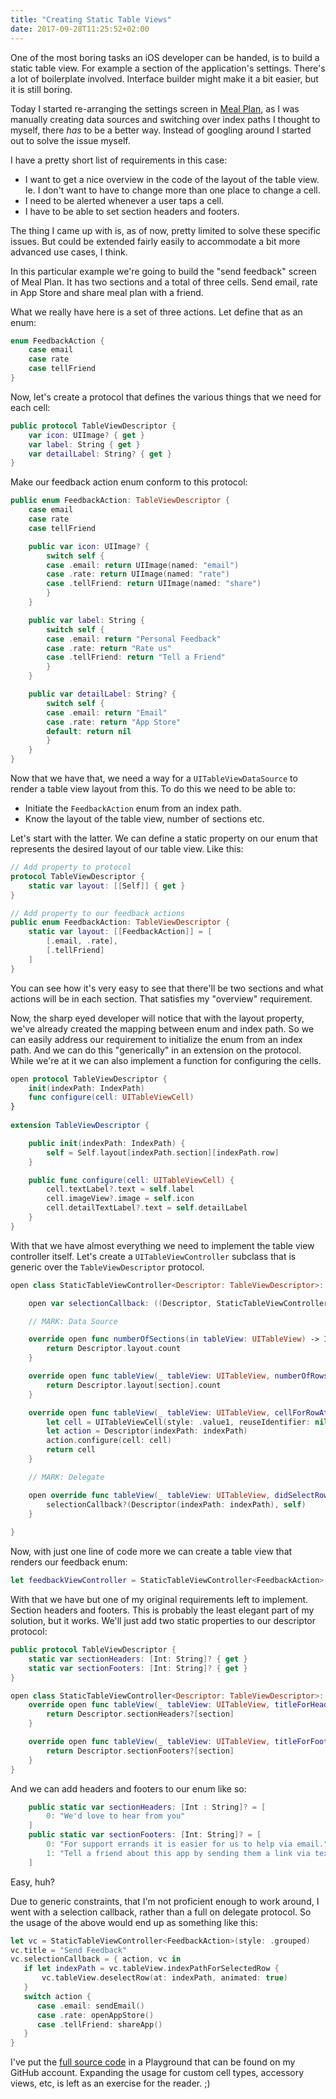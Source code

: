 ```yaml
---
title: "Creating Static Table Views"
date: 2017-09-28T11:25:52+02:00
---
```


One of the most boring tasks an iOS developer can be handed, is to build a static table view. For example a section of the application's settings. There's a lot of boilerplate involved. Interface builder might make it a bit easier, but it is still boring.

Today I started re-arranging the settings screen in [Meal Plan][filibaba], as I was manually creating data sources and switching over index paths I thought to myself, there _has_ to be a better way. Instead of googling around I started out to solve the issue myself.

I have a pretty short list of requirements in this case:

* I want to get a nice overview in the code of the layout of the table view. Ie. I don't want to have to change more than one place to change a cell.
* I need to be alerted whenever a user taps a cell.
* I have to be able to set section headers and footers.

The thing I came up with is, as of now, pretty limited to solve these specific issues. But could be extended fairly easily to accommodate a bit more advanced use cases, I think.

In this particular example we're going to build the "send feedback" screen of Meal Plan. It has two sections and a total of three cells. Send email, rate in App Store and share meal plan with a friend.

What we really have here is a set of three actions. Let define that as an enum:

```swift
enum FeedbackAction {
    case email
    case rate
    case tellFriend
}
```

Now, let's create a protocol that defines the various things that we need for each cell:

```swift
public protocol TableViewDescriptor {
    var icon: UIImage? { get }
    var label: String { get }
    var detailLabel: String? { get }
}
```

Make our feedback action enum conform to this protocol:

```swift
public enum FeedbackAction: TableViewDescriptor {
    case email
    case rate
    case tellFriend

    public var icon: UIImage? {
        switch self {
        case .email: return UIImage(named: "email")
        case .rate: return UIImage(named: "rate")
        case .tellFriend: return UIImage(named: "share")
        }
    }

    public var label: String {
        switch self {
        case .email: return "Personal Feedback"
        case .rate: return "Rate us"
        case .tellFriend: return "Tell a Friend"
        }
    }

    public var detailLabel: String? {
        switch self {
        case .email: return "Email"
        case .rate: return "App Store"
        default: return nil
        }
    }
}
```

Now that we have that, we need a way for a `UITableViewDataSource` to render a table view layout from this. To do this we need to be able to:

* Initiate the `FeedbackAction` enum from an index path.
* Know the layout of the table view, number of sections etc.

Let's start with the latter. We can define a static property on our enum that represents the desired layout of our table view. Like this:

```swift
// Add property to protocol
protocol TableViewDescriptor {
	static var layout: [[Self]] { get }
}

// Add property to our feedback actions
public enum FeedbackAction: TableViewDescriptor {
	static var layout: [[FeedbackAction]] = [
		[.email, .rate],
		[.tellFriend]
	]
}
```

You can see how it's very easy to see that there'll be two sections and what actions will be in each section. That satisfies my "overview" requirement.

Now, the sharp eyed developer will notice that with the layout property, we've already created the mapping between enum and index path. So we can easily address our requirement to initialize the enum from an index path. And we can do this "generically" in an extension on the protocol. While we're at it we can also implement a function for configuring the cells.

```swift
open protocol TableViewDescriptor {
    init(indexPath: IndexPath)
    func configure(cell: UITableViewCell)
}
    
extension TableViewDescriptor {

    public init(indexPath: IndexPath) {
        self = Self.layout[indexPath.section][indexPath.row]
    }

    public func configure(cell: UITableViewCell) {
        cell.textLabel?.text = self.label
        cell.imageView?.image = self.icon
        cell.detailTextLabel?.text = self.detailLabel
    }
}
```

With that we have almost everything we need to implement the table view controller itself. Let's create a `UITableViewController` subclass that is generic over the `TableViewDescriptor` protocol.

```swift
open class StaticTableViewController<Descriptor: TableViewDescriptor>: UITableViewController {

    open var selectionCallback: ((Descriptor, StaticTableViewController) -> Void)?

    // MARK: Data Source

    override open func numberOfSections(in tableView: UITableView) -> Int {
        return Descriptor.layout.count
    }

    override open func tableView(_ tableView: UITableView, numberOfRowsInSection section: Int) -> Int {
        return Descriptor.layout[section].count
    }

    override open func tableView(_ tableView: UITableView, cellForRowAt indexPath: IndexPath) -> UITableViewCell {
        let cell = UITableViewCell(style: .value1, reuseIdentifier: nil)
        let action = Descriptor(indexPath: indexPath)
        action.configure(cell: cell)
        return cell
    }

    // MARK: Delegate

    open override func tableView(_ tableView: UITableView, didSelectRowAt indexPath: IndexPath) {
        selectionCallback?(Descriptor(indexPath: indexPath), self)
    }
    
}
```

Now, with just one line of code more we can create a table view that renders our feedback enum:

```swift
let feedbackViewController = StaticTableViewController<FeedbackAction>(style: .grouped)
```

With that we have but one of my original requirements left to implement. Section headers and footers. This is probably the least elegant part of my solution, but it works. We'll just add two static properties to our descriptor protocol:

```swift
public protocol TableViewDescriptor {
    static var sectionHeaders: [Int: String]? { get }
    static var sectionFooters: [Int: String]? { get }
}

open class StaticTableViewController<Descriptor: TableViewDescriptor>: UITableViewController {
    override open func tableView(_ tableView: UITableView, titleForHeaderInSection section: Int) -> String? {
        return Descriptor.sectionHeaders?[section]
    }

    override open func tableView(_ tableView: UITableView, titleForFooterInSection section: Int) -> String? {
        return Descriptor.sectionFooters?[section]
    }
}
```

And we can add headers and footers to our enum like so:

```swift
    public static var sectionHeaders: [Int : String]? = [
        0: "We'd love to hear from you"
    ]
    public static var sectionFooters: [Int: String]? = [
        0: "For support errands it is easier for us to help via email.",
        1: "Tell a friend about this app by sending them a link via text or email."
    ]
```

Easy, huh?

Due to generic constraints, that I'm not proficient enough to work around, I went with a selection callback, rather than a full on delegate protocol. So the usage of the above would end up as something like this:

```swift
let vc = StaticTableViewController<FeedbackAction>(style: .grouped)
vc.title = "Send Feedback"
vc.selectionCallback = { action, vc in
   if let indexPath = vc.tableView.indexPathForSelectedRow {
       vc.tableView.deselectRow(at: indexPath, animated: true)
   }
   switch action {
      case .email: sendEmail()
      case .rate: openAppStore()
      case .tellFriend: shareApp()
   }
}
```

I've put the [full source code][github] in a Playground that can be found on my GitHub account. Expanding the usage for custom cell types, accessory views, etc, is left as an exercise for the reader. ;)

[filibaba]: http://filibaba.com
[github]: https://github.com/simme/StaticTableViewController
